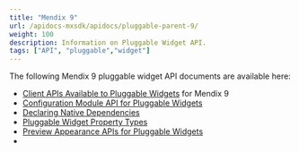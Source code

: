 ```yaml
---
title: "Mendix 9"
url: /apidocs-mxsdk/apidocs/pluggable-parent-9/
weight: 100
description: Information on Pluggable Widget API.
tags: ["API", "pluggable","widget"]
---
```


The following Mendix 9 pluggable widget API documents are available here:

* [Client APIs Available to Pluggable Widgets](/apidocs-mxsdk/apidocs/pluggable-widgets-client-apis-9/) for Mendix 9
* [Configuration Module API for Pluggable Widgets](/apidocs-mxsdk/apidocs/pluggable-widgets-config-api-9/)
* [Declaring Native Dependencies](/apidocs-mxsdk/apidocs/pluggable-widgets-native-dependencies-9/)
* [Pluggable Widget Property Types](/apidocs-mxsdk/apidocs/pluggable-widgets-property-types-9/)
* [Preview Appearance APIs for Pluggable Widgets](/apidocs-mxsdk/apidocs/pluggable-widgets-studio-apis-9/)
* 